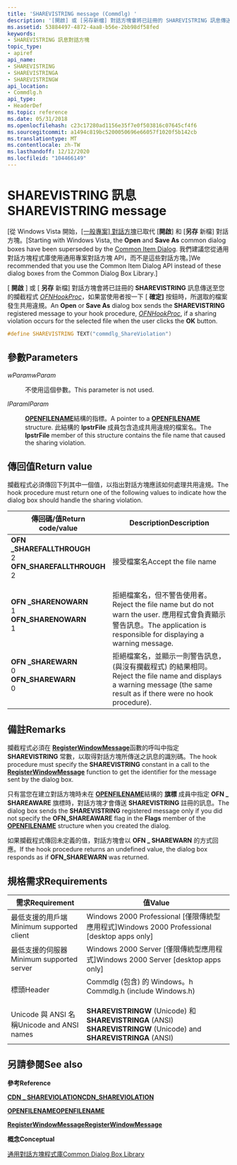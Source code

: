 ```yaml
---
title: 'SHAREVISTRING message (Commdlg) '
description: '[開啟] 或 [另存新檔] 對話方塊會將已註冊的 SHAREVISTRING 訊息傳送至您的攔截程式 OFNHookProc，如果當使用者按一下 [確定] 按鈕時，所選取的檔案發生共用違規。'
ms.assetid: 53884497-4872-4aa8-b56e-2bb98df58fed
keywords:
- SHAREVISTRING 訊息對話方塊
topic_type:
- apiref
api_name:
- SHAREVISTRING
- SHAREVISTRINGA
- SHAREVISTRINGW
api_location:
- Commdlg.h
api_type:
- HeaderDef
ms.topic: reference
ms.date: 05/31/2018
ms.openlocfilehash: c23c17280ad1156e35f7e0f503816c07645cf4f6
ms.sourcegitcommit: a1494c819bc5200050696e66057f1020f5b142cb
ms.translationtype: MT
ms.contentlocale: zh-TW
ms.lasthandoff: 12/12/2020
ms.locfileid: "104466149"
---
```

# <a name="sharevistring-message"></a><span data-ttu-id="5934e-104">SHAREVISTRING 訊息</span><span class="sxs-lookup"><span data-stu-id="5934e-104">SHAREVISTRING message</span></span>

<span data-ttu-id="5934e-105">\[從 Windows Vista 開始，[[一般專案] 對話方塊](/previous-versions/windows/desktop/legacy/bb776913(v=vs.85))已取代 [**開啟**] 和 [**另存** 新檔] 對話方塊。</span><span class="sxs-lookup"><span data-stu-id="5934e-105">\[Starting with Windows Vista, the **Open** and **Save As** common dialog boxes have been superseded by the [Common Item Dialog](/previous-versions/windows/desktop/legacy/bb776913(v=vs.85)).</span></span> <span data-ttu-id="5934e-106">我們建議您從通用對話方塊程式庫使用通用專案對話方塊 API，而不是這些對話方塊。\]</span><span class="sxs-lookup"><span data-stu-id="5934e-106">We recommended that you use the Common Item Dialog API instead of these dialog boxes from the Common Dialog Box Library.\]</span></span>

<span data-ttu-id="5934e-107">[ **開啟** ] 或 [ **另存** 新檔] 對話方塊會將已註冊的 **SHAREVISTRING** 訊息傳送至您的攔截程式 [*OFNHookProc*](/windows/win32/api/commdlg/nc-commdlg-lpofnhookproc)，如果當使用者按一下 [ **確定]** 按鈕時，所選取的檔案發生共用違規。</span><span class="sxs-lookup"><span data-stu-id="5934e-107">An **Open** or **Save As** dialog box sends the **SHAREVISTRING** registered message to your hook procedure, [*OFNHookProc*](/windows/win32/api/commdlg/nc-commdlg-lpofnhookproc), if a sharing violation occurs for the selected file when the user clicks the **OK** button.</span></span>


```C++
#define SHAREVISTRING TEXT("commdlg_ShareViolation")
```



## <a name="parameters"></a><span data-ttu-id="5934e-108">參數</span><span class="sxs-lookup"><span data-stu-id="5934e-108">Parameters</span></span>

<dl> <dt>

<span data-ttu-id="5934e-109">*wParam*</span><span class="sxs-lookup"><span data-stu-id="5934e-109">*wParam*</span></span> 
</dt> <dd>

<span data-ttu-id="5934e-110">不使用這個參數。</span><span class="sxs-lookup"><span data-stu-id="5934e-110">This parameter is not used.</span></span>

</dd> <dt>

<span data-ttu-id="5934e-111">*lParam*</span><span class="sxs-lookup"><span data-stu-id="5934e-111">*lParam*</span></span> 
</dt> <dd>

<span data-ttu-id="5934e-112">[**OPENFILENAME**](/windows/win32/api/commdlg/ns-commdlg-openfilenamea)結構的指標。</span><span class="sxs-lookup"><span data-stu-id="5934e-112">A pointer to a [**OPENFILENAME**](/windows/win32/api/commdlg/ns-commdlg-openfilenamea) structure.</span></span> <span data-ttu-id="5934e-113">此結構的 **lpstrFile** 成員包含造成共用違規的檔案名。</span><span class="sxs-lookup"><span data-stu-id="5934e-113">The **lpstrFile** member of this structure contains the file name that caused the sharing violation.</span></span>

</dd> </dl>

## <a name="return-value"></a><span data-ttu-id="5934e-114">傳回值</span><span class="sxs-lookup"><span data-stu-id="5934e-114">Return value</span></span>

<span data-ttu-id="5934e-115">攔截程式必須傳回下列其中一個值，以指出對話方塊應該如何處理共用違規。</span><span class="sxs-lookup"><span data-stu-id="5934e-115">The hook procedure must return one of the following values to indicate how the dialog box should handle the sharing violation.</span></span>



| <span data-ttu-id="5934e-116">傳回碼/值</span><span class="sxs-lookup"><span data-stu-id="5934e-116">Return code/value</span></span>                                                                                                                                           | <span data-ttu-id="5934e-117">Description</span><span class="sxs-lookup"><span data-stu-id="5934e-117">Description</span></span>                                                                                                                |
|-------------------------------------------------------------------------------------------------------------------------------------------------------------|----------------------------------------------------------------------------------------------------------------------------|
| <dl> <span data-ttu-id="5934e-118"><dt>**OFN \_SHAREFALLTHROUGH**</dt> <dt>2</dt></span><span class="sxs-lookup"><span data-stu-id="5934e-118"><dt>**OFN\_SHAREFALLTHROUGH**</dt> <dt>2</dt></span></span> </dl> | <span data-ttu-id="5934e-119">接受檔案名</span><span class="sxs-lookup"><span data-stu-id="5934e-119">Accept the file name</span></span><br/>                                                                                            |
| <dl> <span data-ttu-id="5934e-120"><dt>**OFN \_SHARENOWARN**</dt> <dt>1</dt></span><span class="sxs-lookup"><span data-stu-id="5934e-120"><dt>**OFN\_SHARENOWARN**</dt> <dt>1</dt></span></span> </dl>      | <span data-ttu-id="5934e-121">拒絕檔案名，但不警告使用者。</span><span class="sxs-lookup"><span data-stu-id="5934e-121">Reject the file name but do not warn the user.</span></span> <span data-ttu-id="5934e-122">應用程式會負責顯示警告訊息。</span><span class="sxs-lookup"><span data-stu-id="5934e-122">The application is responsible for displaying a warning message.</span></span><br/> |
| <dl> <span data-ttu-id="5934e-123"><dt>**OFN \_SHAREWARN**</dt> <dt>0</dt></span><span class="sxs-lookup"><span data-stu-id="5934e-123"><dt>**OFN\_SHAREWARN**</dt> <dt>0</dt></span></span> </dl>        | <span data-ttu-id="5934e-124">拒絕檔案名，並顯示一則警告訊息， (與沒有攔截程式) 的結果相同。</span><span class="sxs-lookup"><span data-stu-id="5934e-124">Reject the file name and displays a warning message (the same result as if there were no hook procedure).</span></span><br/>       |



 

## <a name="remarks"></a><span data-ttu-id="5934e-125">備註</span><span class="sxs-lookup"><span data-stu-id="5934e-125">Remarks</span></span>

<span data-ttu-id="5934e-126">攔截程式必須在 [**RegisterWindowMessage**](/windows/desktop/api/winuser/nf-winuser-registerwindowmessagea)函數的呼叫中指定 **SHAREVISTRING** 常數，以取得對話方塊所傳送之訊息的識別碼。</span><span class="sxs-lookup"><span data-stu-id="5934e-126">The hook procedure must specify the **SHAREVISTRING** constant in a call to the [**RegisterWindowMessage**](/windows/desktop/api/winuser/nf-winuser-registerwindowmessagea) function to get the identifier for the message sent by the dialog box.</span></span>

<span data-ttu-id="5934e-127">只有當您在建立對話方塊時未在 [**OPENFILENAME**](/windows/win32/api/commdlg/ns-commdlg-openfilenamea)結構的 **旗標** 成員中指定 **OFN \_ SHAREAWARE** 旗標時，對話方塊才會傳送 **SHAREVISTRING** 註冊的訊息。</span><span class="sxs-lookup"><span data-stu-id="5934e-127">The dialog box sends the **SHAREVISTRING** registered message only if you did not specify the **OFN\_SHAREAWARE** flag in the **Flags** member of the [**OPENFILENAME**](/windows/win32/api/commdlg/ns-commdlg-openfilenamea) structure when you created the dialog.</span></span>

<span data-ttu-id="5934e-128">如果攔截程式傳回未定義的值，對話方塊會以 **OFN \_ SHAREWARN** 的方式回應。</span><span class="sxs-lookup"><span data-stu-id="5934e-128">If the hook procedure returns an undefined value, the dialog box responds as if **OFN\_SHAREWARN** was returned.</span></span>

## <a name="requirements"></a><span data-ttu-id="5934e-129">規格需求</span><span class="sxs-lookup"><span data-stu-id="5934e-129">Requirements</span></span>



| <span data-ttu-id="5934e-130">需求</span><span class="sxs-lookup"><span data-stu-id="5934e-130">Requirement</span></span> | <span data-ttu-id="5934e-131">值</span><span class="sxs-lookup"><span data-stu-id="5934e-131">Value</span></span> |
|-------------------------------------|----------------------------------------------------------------------------------------------------------|
| <span data-ttu-id="5934e-132">最低支援的用戶端</span><span class="sxs-lookup"><span data-stu-id="5934e-132">Minimum supported client</span></span><br/> | <span data-ttu-id="5934e-133">Windows 2000 Professional \[僅限傳統型應用程式\]</span><span class="sxs-lookup"><span data-stu-id="5934e-133">Windows 2000 Professional \[desktop apps only\]</span></span><br/>                                               |
| <span data-ttu-id="5934e-134">最低支援的伺服器</span><span class="sxs-lookup"><span data-stu-id="5934e-134">Minimum supported server</span></span><br/> | <span data-ttu-id="5934e-135">Windows 2000 Server \[僅限傳統型應用程式\]</span><span class="sxs-lookup"><span data-stu-id="5934e-135">Windows 2000 Server \[desktop apps only\]</span></span><br/>                                                     |
| <span data-ttu-id="5934e-136">標頭</span><span class="sxs-lookup"><span data-stu-id="5934e-136">Header</span></span><br/>                   | <dl> <span data-ttu-id="5934e-137"><dt>Commdlg (包含) 的 Windows。h </dt></span><span class="sxs-lookup"><span data-stu-id="5934e-137"><dt>Commdlg.h (include Windows.h)</dt></span></span> </dl> |
| <span data-ttu-id="5934e-138">Unicode 與 ANSI 名稱</span><span class="sxs-lookup"><span data-stu-id="5934e-138">Unicode and ANSI names</span></span><br/>   | <span data-ttu-id="5934e-139">**SHAREVISTRINGW** (Unicode) 和 **SHAREVISTRINGA** (ANSI) </span><span class="sxs-lookup"><span data-stu-id="5934e-139">**SHAREVISTRINGW** (Unicode) and **SHAREVISTRINGA** (ANSI)</span></span><br/>                                    |



## <a name="see-also"></a><span data-ttu-id="5934e-140">另請參閱</span><span class="sxs-lookup"><span data-stu-id="5934e-140">See also</span></span>

<dl> <dt>

<span data-ttu-id="5934e-141">**參考**</span><span class="sxs-lookup"><span data-stu-id="5934e-141">**Reference**</span></span>
</dt> <dt>

[<span data-ttu-id="5934e-142">**CDN \_ SHAREVIOLATION**</span><span class="sxs-lookup"><span data-stu-id="5934e-142">**CDN\_SHAREVIOLATION**</span></span>](cdn-shareviolation.md)
</dt> <dt>

[<span data-ttu-id="5934e-143">**OPENFILENAME**</span><span class="sxs-lookup"><span data-stu-id="5934e-143">**OPENFILENAME**</span></span>](/windows/win32/api/commdlg/ns-commdlg-openfilenamea)
</dt> <dt>

[<span data-ttu-id="5934e-144">**RegisterWindowMessage**</span><span class="sxs-lookup"><span data-stu-id="5934e-144">**RegisterWindowMessage**</span></span>](/windows/desktop/api/winuser/nf-winuser-registerwindowmessagea)
</dt> <dt>

<span data-ttu-id="5934e-145">**概念**</span><span class="sxs-lookup"><span data-stu-id="5934e-145">**Conceptual**</span></span>
</dt> <dt>

[<span data-ttu-id="5934e-146">通用對話方塊程式庫</span><span class="sxs-lookup"><span data-stu-id="5934e-146">Common Dialog Box Library</span></span>](common-dialog-box-library.md)
</dt> </dl>

 

